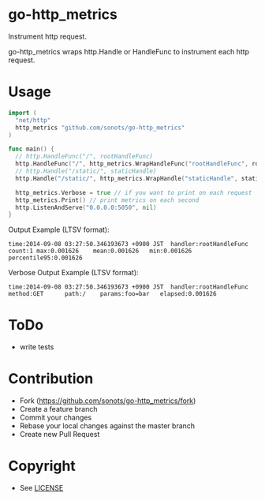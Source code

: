 # go-http\_metrics

Instrument http request.

go-http\_metrics wraps http.Handle or HandleFunc to instrument each http request. 

# Usage

```go
import (
  "net/http"
  http_metrics "github.com/sonots/go-http_metrics"
)

func main() {
  // http.HandleFunc("/", rootHandleFunc)
  http.HandleFunc("/", http_metrics.WrapHandleFunc("rootHandleFunc", rootHandleFunc))
  // http.Handle("/static/", staticHandle)
  http.Handle("/static/", http_metrics.WrapHandle("staticHandle", staticHandle))

  http_metrics.Verbose = true // if you want to print on each request
  http_metrics.Print() // print metrics on each second
  http.ListenAndServe("0.0.0.0:5050", nil)
}
```

Output Example (LTSV format):

```
time:2014-09-08 03:27:50.346193673 +0900 JST  handler:rootHandleFunc count:1 max:0.001626    mean:0.001626   min:0.001626    percentile95:0.001626
```

Verbose Output Example (LTSV format):

```
time:2014-09-08 03:27:50.346193673 +0900 JST  handler:rootHandleFunc method:GET      path:/    params:foo=bar   elapsed:0.001626
```

# ToDo

* write tests

# Contribution

* Fork (https://github.com/sonots/go-http_metrics/fork)
* Create a feature branch
* Commit your changes
* Rebase your local changes against the master branch
* Create new Pull Request

# Copyright

* See [LICENSE](./LICENSE)

